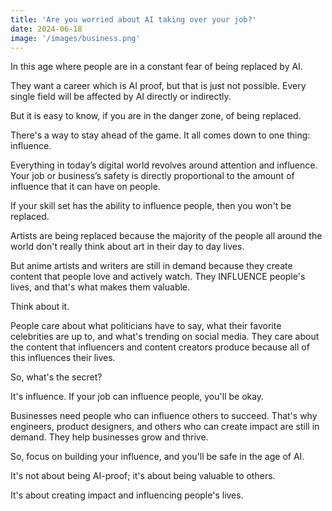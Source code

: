 ```yaml
---
title: 'Are you worried about AI taking over your job?'
date: 2024-06-18
image: '/images/business.png'
---
```



In this age where people are in a constant fear of being replaced by AI.

They want a career which is AI proof, but that is just not possible. Every single field will be affected by AI directly or indirectly.

But it is easy to know, if you are in the danger zone, of being replaced.

There's a way to stay ahead of the game. It all comes down to one thing: influence.

Everything in today’s digital world revolves around attention and influence. Your job or business’s safety is directly proportional to the amount of influence that it can have on people.

If your skill set has the ability to influence people, then you won't be replaced.

Artists are being replaced because the majority of the people all around the world don't really think about art in their day to day lives.

But anime artists and writers are still in demand because they create content that people love and actively watch. They INFLUENCE people's lives, and that's what makes them valuable.

Think about it.

People care about what politicians have to say, what their favorite celebrities are up to, and what's trending on social media. They care about the content that influencers and content creators produce because all of this influences their lives.

So, what's the secret?

It's influence. If your job can influence people, you'll be okay.

Businesses need people who can influence others to succeed. That's why engineers, product designers, and others who can create impact are still in demand. They help businesses grow and thrive.

So, focus on building your influence, and you'll be safe in the age of AI.

It's not about being AI-proof; it's about being valuable to others.

It's about creating impact and influencing people's lives.

